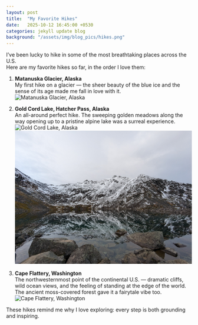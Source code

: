 ```yaml
---
layout: post
title:  "My Favorite Hikes"
date:   2025-10-12 16:45:00 +0530
categories: jekyll update blog
background: "/assets/img/blog_pics/hikes.png"
---
```


I’ve been lucky to hike in some of the most breathtaking places across the U.S.  
Here are my favorite hikes so far, in the order I love them:  

1. **Matanuska Glacier, Alaska**  
   My first hike on a glacier — the sheer beauty of the blue ice and the sense of its age made me fall in love with it.  
   <img src="/assets/img/blog_pics//matanuska.jpg" class="img-fluid" alt="Matanuska Glacier, Alaska"/>  

2. **Gold Cord Lake, Hatcher Pass, Alaska**  
   An all-around perfect hike. The sweeping golden meadows along the way opening up to a pristine alpine lake was a surreal experience.  
   <img src="/assets/img/blog_pics/goldcord1.png" class="img-fluid" alt="Gold Cord Lake, Alaska"/>
   <img src="/assets/img/blog_pics/goldcord2.jpg" class="img-fluid" alt="Hike to Gold Cord Lake, Alaska"/>  


4. **Cape Flattery, Washington**  
   The northwesternmost point of the continental U.S. — dramatic cliffs, wild ocean views, and the feeling of standing at the edge of the world.  
   The ancient moss-covered forest gave it a fairytale vibe too.  
   <img src="/assets/img/hikes/cape_flattery.jpg" class="img-fluid" alt="Cape Flattery, Washington"/>  

These hikes remind me why I love exploring: every step is both grounding and inspiring.  

